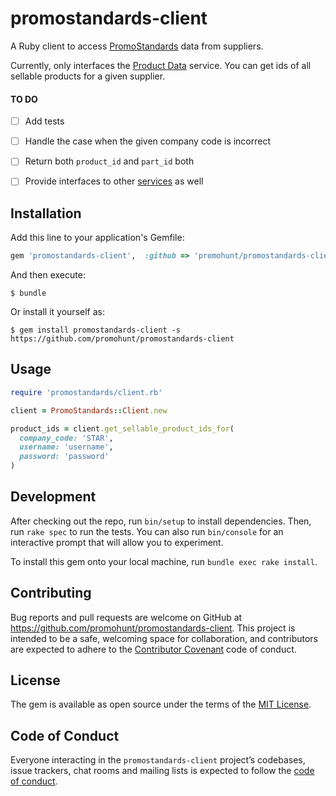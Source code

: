 # promostandards-client

A Ruby client to access [PromoStandards](https://promostandards.org) data from suppliers.

Currently, only interfaces the [Product Data](https://promostandards.org/service/view/7/) service. You can get ids of all sellable products for a given supplier.

#### TO DO
- [ ] Add tests
- [ ] Handle the case when the given company code is incorrect
- [ ] Return both `product_id` and `part_id` both
- [ ] Provide interfaces to other [services](https://promostandards.org/service/overview/) as well


## Installation

Add this line to your application's Gemfile:

```ruby
gem 'promostandards-client',  :github => 'promohunt/promostandards-client'
```

And then execute:

    $ bundle

Or install it yourself as:

    $ gem install promostandards-client -s https://github.com/promohunt/promostandards-client

## Usage

```ruby
require 'promostandards/client.rb'

client = PromoStandards::Client.new

product_ids = client.get_sellable_product_ids_for(
  company_code: 'STAR',
  username: 'username',
  password: 'password'
)
```


## Development

After checking out the repo, run `bin/setup` to install dependencies. Then, run `rake spec` to run the tests. You can also run `bin/console` for an interactive prompt that will allow you to experiment.

To install this gem onto your local machine, run `bundle exec rake install`.

## Contributing

Bug reports and pull requests are welcome on GitHub at https://github.com/promohunt/promostandards-client. This project is intended to be a safe, welcoming space for collaboration, and contributors are expected to adhere to the [Contributor Covenant](http://contributor-covenant.org) code of conduct.

## License

The gem is available as open source under the terms of the [MIT License](https://opensource.org/licenses/MIT).

## Code of Conduct

Everyone interacting in the `promostandards-client` project’s codebases, issue trackers, chat rooms and mailing lists is expected to follow the [code of conduct](https://github.com/[USERNAME]/promostandards-client/blob/master/CODE_OF_CONDUCT.md).
